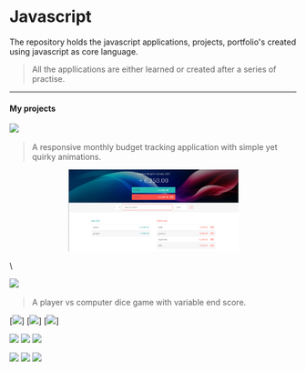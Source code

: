 # Javascript
The repository holds the javascript applications, projects, portfolio's created using javascript as core language.
>All the appllications are either learned or created after a series of practise.
***
#### My projects
[![](https://img.shields.io/badge/-Budget%20App-0a0a0a.svg?style=flat&colorA=0a0a0a)](https://taurusilver7.github.io/Javascript_Challenge/Budget%20App/)
> A responsive monthly budget tracking application with simple yet quirky animations.

<p align='center'>
  <img src="./Budget%20App/budgety.png" width="300" alt='screenshot' />
</p>\

[![](https://img.shields.io/badge/-Dice%20Games-0a0a0a.svg?style=flat&colorA=0a0a0a)](https://taurusilver7.github.io/Javascript_Challenge/2_Dice_game/)
> A player vs computer dice game with variable end score.


[![](https://img.shields.io/badge/-Notes%20App-0a0a0a.svg?style=flat&colorA=0a0a0a)]   [![](https://img.shields.io/badge/-password%20generator-0a0a0a.svg?style=flat&colorA=0a0a0a)]  [![](https://img.shields.io/badge/-Drum%20Kit-0a0a0a.svg?style=flat&colorA=0a0a0a)]

![](https://img.shields.io/badge/-Canvas%20-0a0a0a.svg?style=flat&colorA=0a0a0a)  ![](https://img.shields.io/badge/-Github%20Profile-0a0a0a.svg?style=flat&colorA=0a0a0a) ![](https://img.shields.io/badge/-Weather%20App-0a0a0a.svg?style=flat&colorA=0a0a0a)

![](https://img.shields.io/badge/-JS%20Clock-0a0a0a.svg?style=flat&colorA=0a0a0a)   ![](https://img.shields.io/badge/-Recipe%20App-0a0a0a.svg?style=flat&colorA=0a0a0a)   ![](https://img.shields.io/badge/-ToDo%20App-0a0a0a.svg?style=flat&colorA=0a0a0a)




